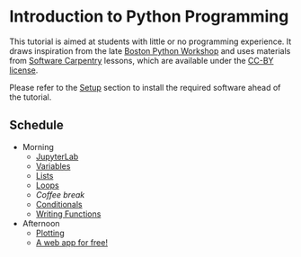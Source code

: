 # Introduction to Python Programming

This tutorial is aimed at students with little or no programming experience.
It draws inspiration from the late
[Boston Python Workshop](https://wiki.openhatch.org/wiki/Boston_Python_Workshop/1/)
and uses materials from [Software Carpentry](https://software-carpentry.org)
lessons, which are available under the
[CC-BY license](https://creativecommons.org/licenses/by/4.0/).

Please refer to the [Setup](#setup) section to install the required software ahead of the tutorial.

## Schedule

* Morning
  - [JupyterLab](./_episodes/00-run-quit.md)
  - [Variables](./_episodes/01-variables.md)
  - [Lists](./_episodes/02-lists.md)
  - [Loops](./_episodes/03-loops.md)
  - *Coffee break*
  - [Conditionals](./_episodes/04-conditionals.md)
  - [Writing Functions](./_episodes/05-functions.md)
* Afternoon
  - [Plotting](./_episodes/06-plotting.md)
  - [A web app for free!](./_episodes/07-web-app.md)
